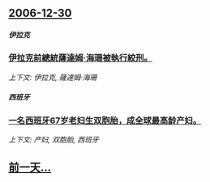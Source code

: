 ## [2006-12-30](/news/2006/12/30/index.md)

##### 伊拉克
### [伊拉克前總統薩達姆·海珊被執行絞刑。](/news/2006/12/30/伊拉克前總統薩達姆-海珊被執行絞刑.md)
_上下文: 伊拉克, 薩達姆·海珊_

##### 西班牙
### [一名西班牙67岁老妇生双胞胎，成全球最高龄产妇。](/news/2006/12/30/一名西班牙67岁老妇生双胞胎-成全球最高龄产妇.md)
_上下文: 产妇, 双胞胎, 西班牙_

## [前一天...](/news/2006/12/28/index.md)

